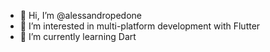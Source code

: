 - 👋 Hi, I’m @alessandropedone
- 👀 I’m interested in multi-platform development with Flutter
- 🌱 I’m currently learning Dart
<!--- - 💞️ I’m looking to collaborate on ...
- 📫 How to reach me ...
--->
<!---
alessandropedone/alessandropedone is a ✨ special ✨ repository because its `README.md` (this file) appears on your GitHub profile.
You can click the Preview link to take a look at your changes.
--->
